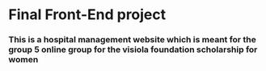 # Final Front-End project

### This is a hospital management website which is meant for the group 5 online group for the visiola foundation scholarship for women